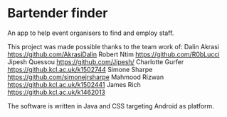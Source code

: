 # Bartender finder

An app to help event organisers to find and employ staff.

This project was made possible thanks to the team work of:
Dalin Akrasi https://github.com/AkrasiDalin
Robert Ntim https://github.com/R0bLucci
Jipesh Quessou https://github.com/Jipesh/
Charlotte Gurfer https://github.kcl.ac.uk/k1502744
Simone Sharpe https://github.com/simonejrsharpe
Mahmood Rizwan https://github.kcl.ac.uk/k1502441
James Rich https://github.kcl.ac.uk/k1462013


The software is written in Java and CSS targeting Android as platform.
